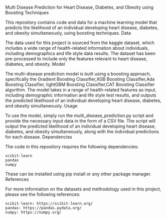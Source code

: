 
Multi Disease Prediction for Heart Disease, Diabetes, and Obesity using Boosting Techniques

This repository contains code and data for a machine learning model that predicts the likelihood of an individual developing heart disease, diabetes, and obesity simultaneously, using boosting techniques.
Data

The data used for this project is sourced from the kaggle dataset, which includes a wide range of health-related information about individuals, including demographics and life style data results. The dataset has been pre-processed to include only the features relevant to heart disease, diabetes, and obesity.
Model

The multi-disease prediction model is built using a boosting approach, specifically the Gradient Boosting Classifier,XGB Boosting Classifier,Ada Boosting Classifier, lightGBM Boosting Classifier,CAT Boosting Classifier algorithm. The model takes in a range of health-related features as input, including demographic information and life style test results, and outputs the predicted likelihood of an individual developing heart disease, diabetes, and obesity simultaneously.
Usage

To use the model, simply run the multi_disease_prediction.py script and provide the necessary input data in the form of a CSV file. The script will output the predicted likelihood of an individual developing heart disease, diabetes, and obesity simultaneously, along with the individual predictions for each disease.
Dependencies

The code in this repository requires the following dependencies:

    scikit-learn
    pandas
    numpy

These can be installed using pip install or any other package manager.
References

For more information on the datasets and methodology used in this project, please see the following references:

    scikit-learn: https://scikit-learn.org/
    pandas: https://pandas.pydata.org/
    numpy: https://numpy.org/

